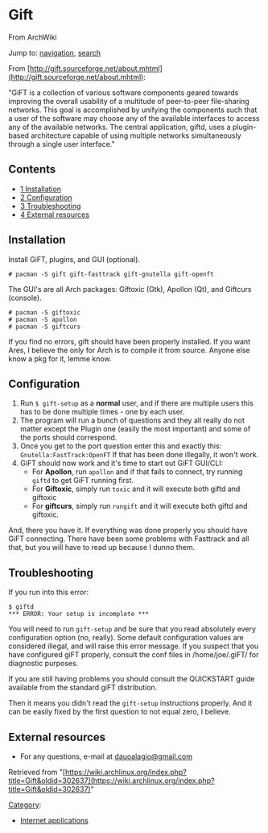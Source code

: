 # Gift

From ArchWiki

Jump to: [navigation](#column-one), [search](#searchInput)

From [http://gift.sourceforge.net/about.mhtml](http://gift.sourceforge.net/about.mhtml):

"GiFT is a collection of various software components geared towards improving the overall usability of a multitude of peer-to-peer file-sharing networks. This goal is accomplished by unifying the components such that a user of the software may choose any of the available interfaces to access any of the available networks. The central application, giftd, uses a plugin-based architecture capable of using multiple networks simultaneously through a single user interface."

## Contents

*   [1 Installation](#Installation)
*   [2 Configuration](#Configuration)
*   [3 Troubleshooting](#Troubleshooting)
*   [4 External resources](#External_resources)

## Installation

Install GiFT, plugins, and GUI (optional).

```
# pacman -S gift gift-fasttrack gift-gnutella gift-openft

```

The GUI's are all Arch packages: Giftoxic (Gtk), Apollon (Qt), and Giftcurs (console).

```
# pacman -S giftoxic
# pacman -S apollon
# pacman -S giftcurs

```

If you find no errors, gift should have been properly installed. If you want Ares, I believe the only for Arch is to compile it from source. Anyone else know a pkg for it, lemme know.

## Configuration

1.  Run `$ gift-setup` as a **normal** user, and if there are multiple users this has to be done multiple times - one by each user.
2.  The program will run a bunch of questions and they all really do not matter except the Plugin one (easily the most important) and some of the ports should correspond.
3.  Once you get to the port question enter this and exactly this: `Gnutella:FastTrack:OpenFT` If that has been done illegally, it won't work.
4.  GiFT should now work and it's time to start out GiFT GUI/CLI:
    *   For **Apollon**, run `apollon` and if that fails to connect, try running `giftd` to get GiFT running first.
    *   For **Giftoxic**, simply run `toxic` and it will execute both giftd and giftoxic
    *   For **giftcurs**, simply run `rungift` and it will execute both giftd and giftoxic.

And, there you have it. If everything was done properly you should have GiFT connecting. There have been some problems with Fasttrack and all that, but you will have to read up because I dunno them.

## Troubleshooting

If you run into this error:

```
$ giftd
*** ERROR: Your setup is incomplete ***

```

You will need to run `gift-setup` and be sure that you read absolutely every configuration option (no, really). Some default configuration values are considered illegal, and will raise this error message. If you suspect that you have configured giFT properly, consult the conf files in /home/joe/.giFT/ for diagnostic purposes.

If you are still having problems you should consult the QUICKSTART guide available from the standard giFT distribution.

Then it means you didn't read the `gift-setup` instructions properly. And it can be easily fixed by the first question to not equal zero, I believe.

## External resources

*   For any questions, e-mail at dauoalagio@gmail.com

Retrieved from "[https://wiki.archlinux.org/index.php?title=Gift&oldid=302637](https://wiki.archlinux.org/index.php?title=Gift&oldid=302637)"

[Category](/index.php/Special:Categories "Special:Categories"):

*   [Internet applications](/index.php/Category:Internet_applications "Category:Internet applications")